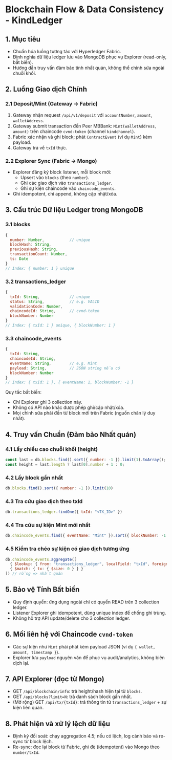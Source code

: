# Blockchain Flow & Data Consistency - KindLedger

## 1. Mục tiêu
- Chuẩn hóa luồng tương tác với Hyperledger Fabric.
- Định nghĩa dữ liệu ledger lưu vào MongoDB phục vụ Explorer (read-only, bất biến).
- Hướng dẫn truy vấn đảm bảo tính nhất quán, không thể chỉnh sửa ngoài chuỗi khối.

## 2. Luồng Giao dịch Chính

### 2.1 Deposit/Mint (Gateway → Fabric)
1) Gateway nhận request `/api/v1/deposit` với `accountNumber`, `amount`, `walletAddress`.
2) Gateway submit transaction đến Peer MBBank: `Mint(walletAddress, amount)` trên chaincode `cvnd-token` (channel `kindchannel`).
3) Fabric xác nhận và ghi block; phát `ContractEvent` (ví dụ `Mint`) kèm payload.
4) Gateway trả về `txId` thực.

### 2.2 Explorer Sync (Fabric → Mongo)
- Explorer đăng ký block listener, mỗi block mới:
  - Upsert vào `blocks` (theo `number`).
  - Ghi các giao dịch vào `transactions_ledger`.
  - Ghi sự kiện chaincode vào `chaincode_events`.
- Ghi idempotent, chỉ append, không cập nhật/xóa.

## 3. Cấu trúc Dữ liệu Ledger trong MongoDB

### 3.1 blocks
```javascript
{
  number: Number,           // unique
  blockHash: String,
  previousHash: String,
  transactionCount: Number,
  ts: Date
}
// Index: { number: 1 } unique
```

### 3.2 transactions_ledger
```javascript
{
  txId: String,             // unique
  status: String,           // e.g. VALID
  validationCode: Number,
  chaincodeId: String,      // cvnd-token
  blockNumber: Number
}
// Index: { txId: 1 } unique, { blockNumber: 1 }
```

### 3.3 chaincode_events
```javascript
{
  txId: String,
  chaincodeId: String,
  eventName: String,        // e.g. Mint
  payload: String,          // JSON string nếu có
  blockNumber: Number
}
// Index: { txId: 1 }, { eventName: 1, blockNumber: -1 }
```

Quy tắc bất biến:
- Chỉ Explorer ghi 3 collection này.
- Không có API nào khác được phép ghi/cập nhật/xóa.
- Mọi chỉnh sửa phải đến từ block mới trên Fabric (nguồn chân lý duy nhất).

## 4. Truy vấn Chuẩn (Đảm bảo Nhất quán)

### 4.1 Lấy chiều cao chuỗi khối (height)
```javascript
const last = db.blocks.find().sort({ number: -1 }).limit(1).toArray();
const height = last.length ? last[0].number + 1 : 0;
```

### 4.2 Lấy block gần nhất
```javascript
db.blocks.find().sort({ number: -1 }).limit(10)
```

### 4.3 Tra cứu giao dịch theo txId
```javascript
db.transactions_ledger.findOne({ txId: "<TX_ID>" })
```

### 4.4 Tra cứu sự kiện Mint mới nhất
```javascript
db.chaincode_events.find({ eventName: "Mint" }).sort({ blockNumber: -1 }).limit(5)
```

### 4.5 Kiểm tra chéo sự kiện có giao dịch tương ứng
```javascript
db.chaincode_events.aggregate([
  { $lookup: { from: "transactions_ledger", localField: "txId", foreignField: "txId", as: "tx" } },
  { $match: { tx: { $size: 0 } } }
]) // rỗng => nhất quán
```

## 5. Bảo vệ Tính Bất biến
- Quy định quyền: ứng dụng ngoài chỉ có quyền READ trên 3 collection ledger.
- Listener Explorer ghi idempotent, dùng unique index để chống ghi trùng.
- Không hỗ trợ API update/delete cho 3 collection ledger.

## 6. Mối liên hệ với Chaincode `cvnd-token`
- Các sự kiện như `Mint` phải phát kèm payload JSON (ví dụ `{ wallet, amount, timestamp }`).
- Explorer lưu `payload` nguyên văn để phục vụ audit/analytics, không biên dịch lại.

## 7. API Explorer (đọc từ Mongo)
- GET `/api/blockchain/info`: trả height/hash hiện tại từ `blocks`.
- GET `/api/blocks?limit=N`: trả danh sách block gần nhất.
- (Mở rộng) GET `/api/tx/{txId}`: trả thông tin từ `transactions_ledger` + sự kiện liên quan.

## 8. Phát hiện và xử lý lệch dữ liệu
- Định kỳ đối soát: chạy aggregation 4.5; nếu có lệch, log cảnh báo và re-sync từ block lệch.
- Re-sync: đọc lại block từ Fabric, ghi đè (idempotent) vào Mongo theo `number/txId`.
